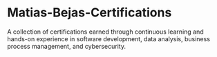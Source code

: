 # Matias-Bejas-Certifications
A collection of certifications earned through continuous learning and hands-on experience in software development, data analysis, business process management, and cybersecurity.
